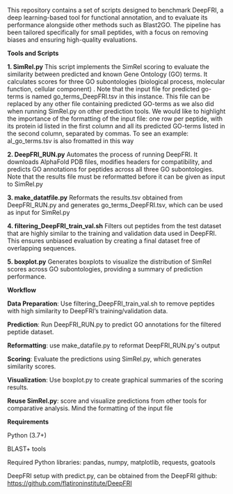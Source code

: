 This repository contains a set of scripts designed to benchmark DeepFRI, a deep learning-based tool for functional annotation, and to evaluate its performance alongside other methods such as Blast2GO. The pipeline has been tailored specifically for small peptides, with a focus on removing biases and ensuring high-quality evaluations.

**Tools and Scripts**

**1. SimRel.py**
This script implements the SimRel scoring to evaluate the similarity between predicted and known Gene Ontology (GO) terms. It calculates scores for three GO subontologies (biological process, molecular function, cellular component) . Note that the input file for predicted go-terms is named go_terms_DeepFRI.tsv in this instance. This file can be replaced by any other file containing predicted GO-terms as we also did when running SimRel.py on other prediction tools. We would like to highlight the importance of the formatting of the input file: one row per peptide, with its protein id listed in the first column and all its predicted GO-terms listed in the second column, separated by commas. To see an example: al_go_terms.tsv is also fromatted in this way


**2. DeepFRI_RUN.py**
Automates the process of running DeepFRI. It downloads AlphaFold PDB files, modifies headers for compatibility, and predicts GO annotations for peptides across all three GO subontologies. Note that the results file must be reformatted before it can be given as input to SimRel.py

**3. make_datatfile.py**
Reformats the results.tsv obtained from DeepFRI_RUN.py and generates go_terms_DeepFRI.tsv, which can be used as input for SimRel.py

**4. filtering_DeepFRI_train_val.sh**
Filters out peptides from the test dataset that are highly similar to the training and validation data used in DeepFRI. This ensures unbiased evaluation by creating a final dataset free of overlapping sequences.

**5. boxplot.py**
Generates boxplots to visualize the distribution of SimRel scores across GO subontologies, providing a summary of prediction performance.

**Workflow**

**Data Preparation**: Use filtering_DeepFRI_train_val.sh to remove peptides with high similarity to DeepFRI’s training/validation data.

**Prediction**: Run DeepFRI_RUN.py to predict GO annotations for the filtered peptide dataset.

**Reformatting**: use make_datafile.py to reformat DeepFRI_RUN.py's output

**Scoring**: Evaluate the predictions using SimRel.py, which generates similarity scores.

**Visualization**: Use boxplot.py to create graphical summaries of the scoring results.

**Reuse SimRel.py**: score and visualize predictions from other tools for comparative analysis. Mind the formatting of the input file

**Requirements**

Python (3.7+)

BLAST+ tools

Required Python libraries: pandas, numpy, matplotlib, requests, goatools

DeepFRI setup with predict.py, can be obtained from the DeepFRI github: https://github.com/flatironinstitute/DeepFRI
